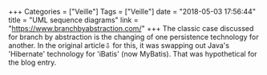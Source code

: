 +++
Categories = ["Veille"]
Tags = ["Veille"]
date = "2018-05-03 17:56:44"
title = "UML sequence diagrams"
link = "https://www.branchbyabstraction.com/"
+++
The classic case discussed for branch by abstraction is the changing of one persistence technology for another. In the original article⇩ for this, it was swapping out Java's 'Hibernate' technology for 'iBatis' (now MyBatis). That was hypothetical for the blog entry.